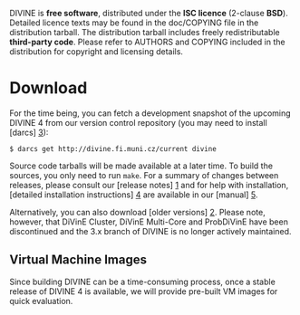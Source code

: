 DIVINE is **free software**, distributed under the **ISC licence** (2-clause
**BSD**). De­tailed licence texts may be found in the doc/COPYING file in the
distribution tarball. The distribution tarball includes freely redistributable
**third-party code**. Please refer to AUTHORS and COPYING included in the
distribution for co­pyright and licensing details.

Download
========

For the time being, you can fetch a development snapshot of the upcoming DIVINE
  4 from our version control repository (you may need to install [darcs] [3]):

    $ darcs get http://divine.fi.muni.cz/current divine

Source code tarballs will be made available at a later time. To build the
sources, you only need to run `make`. For a summary of changes between
releases, please consult our [release notes] [1] and for help with
installation, [detailed installation instructions] [4] are available in our
[manual] [5].

Alternatively, you can also download [older versions] [2]. Please note,
however, that DiVinE Cluster, DiVinE Multi-Core and ProbDiVinE have been
discontinued and the 3.x branch of DIVINE is no longer actively maintained.

Virtual Machine Images
----------------------

Since building DIVINE can be a time-consuming process, once a stable release of
DIVINE 4 is available, we will provide pre-built VM images for quick
evaluation.

[1]: whatsnew.html
[2]: download
[3]: http://darcs.net
[4]: manual.html#installation
[5]: manual.html
